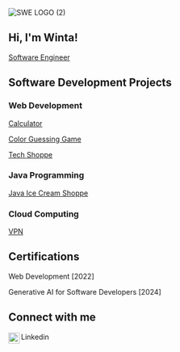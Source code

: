 ![SWE LOGO (2)](https://github.com/WintaCodeCatalyst/WintaCodeCatalyst/assets/119873625/56010e6c-0122-4f0f-87a4-49ce025514ce)


## Hi, I'm Winta!

[Software Engineer](https://www.linkedin.com/in/winta-bahlibi-95a030250)

## Software Development Projects

### Web Development

[Calculator](https://github.com/WintaCodeCatalyst/Calculator?tab=readme-ov-file#simple-calculator)

[Color Guessing Game](https://github.com/WintaCodeCatalyst/Color-Guessing-Game#color-guessing-game)

[Tech Shoppe](https://github.com/WintaCodeCatalyst/Tech-Shoppe/tree/main?tab=readme-ov-file#tech-shoppe)

### Java Programming
[Java Ice Cream Shoppe](https://github.com/WintaCodeCatalyst/JavaCoffeeShoppe#)

### Cloud Computing
[VPN](https://github.com/WintaCodeCatalyst/VirtualPrivateNetwork-VPN-#) 

## Certifications
Web Development [2022]


Generative AI for Software Developers [2024]
 
## Connect with me

Linkedin <img align="left" alt="WintaBahlibi | LinkedIn" width="22px" src="https://cdn.jsdelivr.net/npm/simple-icons@v3/icons/linkedin.svg"/>

